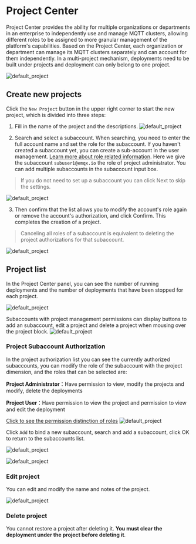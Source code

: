 # Project Center

Project Center provides the ability for multiple organizations or departments in an enterprise to independently use and manage MQTT clusters, allowing different roles to be assigned to more granular management of the platform's capabilities. Based on the Project Center, each organization or department can manage its MQTT clusters separately and can account for them independently. In a multi-project mechanism, deployments need to be built under projects and deployment can only belong to one project.

![default_project](./_assets/pc_default.png)

## Create new projects

Click the `New Project` button in the upper right corner to start the new project, which is divided into three steps:

1. Fill in the name of the project and the descriptions.
![default_project](./_assets/pc_step1.png)


2. Search and select a subaccount. When searching, you need to enter the full account name and set the role for the subaccount. If you haven't created a subaccount yet, you can create a sub-account in the user management. [Learn more about role related information](./user.md). Here we give the subaccount `subuser1@emqx.io` the role of project administrator. You can add multiple subaccounts in the subaccount input box.
> If you do not need to set up a subaccount you can click Next to skip the settings.

![default_project](./_assets/pc_step2.png)


3. Then confirm that the list allows you to modify the account's role again or remove the account's authorization, and click Confirm. This completes the creation of a project.
> Canceling all roles of a subaccount is equivalent to deleting the project authorizations for that subaccount.

![default_project](./_assets/pc_step3.png)


## Project list

In the Project Center panel, you can see the number of running deployments and the number of deployments that have been stopped for each project.

![default_project](./_assets/pc_default.png)


Subaccounts with project management permissions can display buttons to add an subaccount, edit a project and delete a project when mousing over the project block.
![default_project](./_assets/pc-opts.png)


### Project Subaccount Authorization
In the project authorization list you can see the currently authorized subaccounts, you can modify the role of the subaccount with the project dimension, and the roles that can be selected are:

**Project Administrator**：Have permission to view, modify the projects and modify, delete the deployments

**Project User**：Have permission to view the project and permission to view and edit the deployment

[Click to see the permission distinction of roles](./role.md)
![default_project](./_assets/pc_opts_1.png)


Click `Add` to bind a new subaccount, search and add a subaccount, click OK to return to the subaccounts list.

![default_project](./_assets/pc_opts_2.png)

![default_project](./_assets/pc_opts_3.png)

### Edit project
You can edit and modify the name and notes of the project.

![default_project](./_assets/pc_opts_4.png)

### Delete project
You cannot restore a project after deleting it. **You must clear the deployment under the project before deleting it**.
